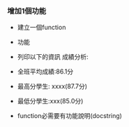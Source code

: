 ### 增加1個功能
- 建立一個function
- 功能

-  列印以下的資訊
    成績分析:
- 全班平均成績:86.1分
- 最高分學生: xxxx(87.7分)
- 最低分學生:xxx(85.0分)
-  function必需要有功能說明(docstring)